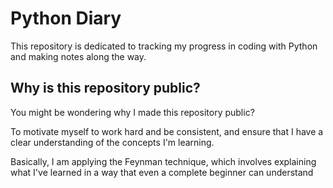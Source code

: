 # Python Diary
 
This repository is dedicated to tracking my progress in coding with Python and making notes along the way.

## Why is this repository public?

You might be wondering why I made this repository public?

To motivate myself to work hard and be consistent, and ensure that I have a clear understanding of the concepts I'm learning.

Basically, I am applying the Feynman technique, which involves explaining what I've learned in a way that even a complete beginner can understand